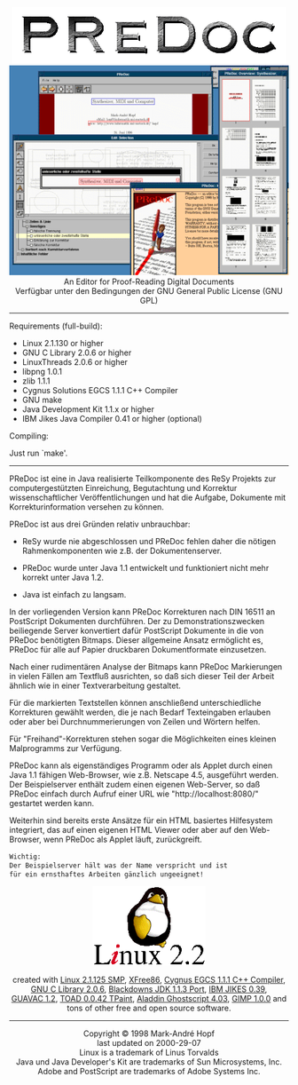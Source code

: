<p align="center">
<img alt="PReDoc" src="img/logo003.gif"/><br />
<img src="img/screenshot-98.11.19.gif"/><br />
An Editor for Proof-Reading Digital Documents<br />
Verfügbar unter den Bedingungen der GNU General Public License (GNU GPL)<br/>
</p>

<hr/>

Requirements (full-build):

- Linux 2.1.130 or higher
- GNU C Library 2.0.6 or higher
- LinuxThreads 2.0.6 or higher
- libpng 1.0.1
- zlib 1.1.1
- Cygnus Solutions EGCS 1.1.1 C++ Compiler
- GNU make
- Java Development Kit 1.1.x or higher
- IBM Jikes Java Compiler 0.41 or higher (optional)

Compiling:

Just run `make'.

<hr/>

PReDoc ist eine in Java realisierte Teilkomponente des ReSy Projekts zur
computergestützten Einreichung, Begutachtung und Korrektur
wissenschaftlicher Veröffentlichungen und hat die Aufgabe, Dokumente mit
Korrekturinformation versehen zu können.

PReDoc ist aus drei Gründen relativ unbrauchbar:
		
* ReSy wurde nie abgeschlossen und PReDoc fehlen daher die nötigen
  Rahmenkomponenten wie z.B. der Dokumentenserver.

* PReDoc wurde unter Java 1.1 entwickelt und funktioniert nicht
  mehr korrekt unter Java 1.2.

* Java ist einfach zu langsam.
		
In der vorliegenden Version kann PReDoc Korrekturen nach DIN 16511 an
PostScript Dokumenten durchführen. Der zu Demonstrationszwecken
beiliegende Server konvertiert dafür PostScript Dokumente in die von
PReDoc benötigten Bitmaps. Dieser allgemeine Ansatz ermöglicht es,
PReDoc für alle auf Papier druckbaren Dokumentformate einzusetzen.
		
Nach einer rudimentären Analyse der Bitmaps kann PReDoc Markierungen in
vielen Fällen am Textfluß ausrichten, so daß sich dieser Teil der Arbeit
ähnlich wie in einer Textverarbeitung gestaltet.

Für die markierten Textstellen können anschließend unterschiedliche
Korrekturen gewählt werden, die je nach Bedarf Texteingaben erlauben
oder aber bei Durchnummerierungen von Zeilen und Wörtern helfen.
				
Für "Freihand"-Korrekturen stehen sogar die Möglichkeiten eines kleinen
Malprogramms zur Verfügung.

PReDoc kann als eigenständiges Programm oder als Applet durch einen
Java 1.1 fähigen Web-Browser, wie z.B. Netscape 4.5, ausgeführt werden.
Der Beispielserver enthält zudem einen eigenen Web-Server, so daß
PReDoc einfach durch Aufruf einer URL wie "http://localhost:8080/"
gestartet werden kann.

Weiterhin sind bereits erste Ansätze für ein HTML basiertes Hilfesystem
integriert, das auf einen eigenen HTML Viewer oder aber auf den Web-Browser,
wenn PReDoc als Applet läuft, zurückgreift.


	Wichtig:
	Der Beispielserver hält was der Name verspricht und ist
	für ein ernsthaftes Arbeiten gänzlich ungeeignet!

<p align="center">
<img SRC="img/linux22.gif"/>
</p>

<p align="center">
created with 
<A HREF="http://www.linux.org/">Linux&nbsp;2.1.125&nbsp;SMP</A>,
<A HREF="http://www.xfree86.org/">XFree86</A>,
<A HREF="http://egcs.cygnus.com/">Cygnus EGCS 1.1.1 C++ Compiler</A>,
<A HREF="http://www.gnu.org/">GNU C Library 2.0.6</A>,
<A HREF="http://www.blackdown.org">Blackdowns&nbsp;JDK 1.1.3&nbsp;Port</A>,
<A HREF="http://www.alphaWorks.ibm.com/formula/Jikes/">IBM&nbsp;JIKES&nbsp;0.39</A>,
<A HREF="http://www.cs.berkeley.edu/~engberg/guavac/">GUAVAC&nbsp;1.2</A>,
<A HREF="http://www.informatik.uni-rostock.de/~hopf/toad/">TOAD&nbsp;0.0.42&nbsp;TPaint</A>,
<A HREF="http://www.cs.wisc.edu/~ghost/index.html">Aladdin&nbsp;Ghostscript&nbsp;4.03</A>,
<A HREF="http://www.gimp.org/">GIMP&nbsp;1.0.0</A> 
and tons of other free and open source software.
</p>

<HR>

<p align="center">
Copyright &copy; 1998 Mark-André Hopf<br/>
last updated on 2000-29-07<br/>
Linux is a trademark of Linus Torvalds<br/>
Java und Java Developer's Kit are trademarks of Sun Microsystems, Inc.<br/>
Adobe and PostScript are trademarks of Adobe Systems Inc.
</p>
